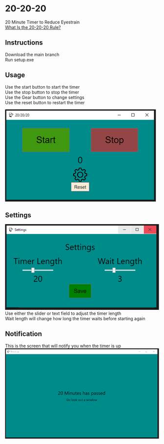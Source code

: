 # 20-20-20
20 Minute Timer to Reduce Eyestrain <br>
[What Is the 20-20-20 Rule?](https://advancedeyecaremd.net/20-20-20-tipstopreventeyestrain/#:~:text=What's%20the%2020%2D20%2D20,a%20total%20of%2020%20seconds.)
## Instructions
Download the main branch <br>
Run setup.exe

## Usage
Use the start button to start the timer <br>
Use the stop button to stop the timer <br>
Use the Gear button to change settings <br>
Use the reset button to restart the timer <br>

![main](main.PNG?raw=true "Title")

## Settings
![main](settings.PNG?raw=true "Title")
Use either the slider or text field to adjust the timer length <br>
Wait length will change how long the timer waits before starting again

## Notification
This is the screen that will notify you when the timer is up
<br>
![main](notification.PNG?raw=true "Title")
